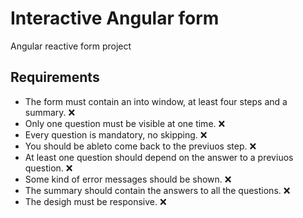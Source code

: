 # Interactive Angular form
Angular reactive form project

## Requirements
- The form must contain an into window, at least four steps and a summary. :x:
- Only one question must be visible at one time. :x:
- Every question is mandatory, no skipping. :x:
- You should be ableto come back to the previuos step. :x:
- At least one question should depend on the answer to a previuos question. :x:
- Some kind of error messages should be shown. :x:
- The summary should contain the answers to all the questions. :x:
- The desigh must be responsive. :x:
